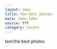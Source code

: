 ```yaml
---
layout: news
title: the best photos
mata: Jane toke
source: ???
category: recent
---
```

text:the best photos
